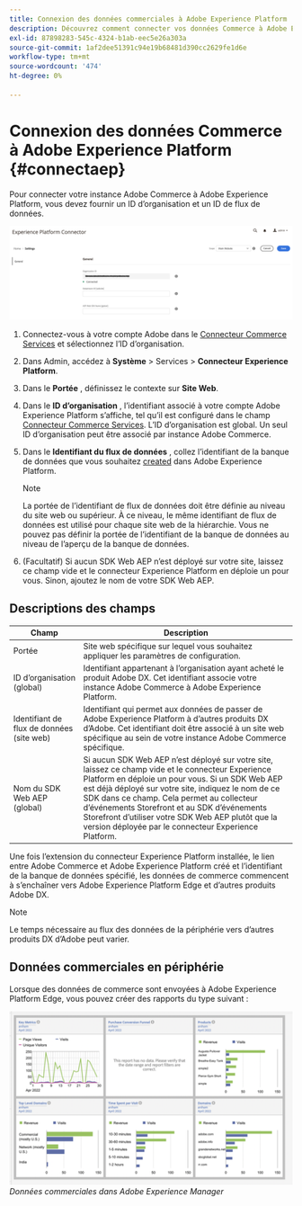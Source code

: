 ```yaml
---
title: Connexion des données commerciales à Adobe Experience Platform
description: Découvrez comment connecter vos données Commerce à Adobe Experience Platform.
exl-id: 87898283-545c-4324-b1ab-eec5e26a303a
source-git-commit: 1af2dee51391c94e19b68481d390cc2629fe1d6e
workflow-type: tm+mt
source-wordcount: '474'
ht-degree: 0%

---
```


# Connexion des données Commerce à Adobe Experience Platform {#connectaep}

Pour connecter votre instance Adobe Commerce à Adobe Experience Platform, vous devez fournir un ID d’organisation et un ID de flux de données.

![Configuration du connecteur Experience Platform](assets/epc-config.png)

1. Connectez-vous à votre compte Adobe dans le [Connecteur Commerce Services](../landing/saas.md#organizationid) et sélectionnez l’ID d’organisation.

1. Dans Admin, accédez à **Système** > Services > **Connecteur Experience Platform**.

1. Dans le **Portée** , définissez le contexte sur **Site Web**.

1. Dans le **ID d’organisation** , l’identifiant associé à votre compte Adobe Experience Platform s’affiche, tel qu’il est configuré dans le champ [Connecteur Commerce Services](../landing/saas.md#organizationid). L’ID d’organisation est global. Un seul ID d’organisation peut être associé par instance Adobe Commerce.

1. Dans le **Identifiant du flux de données** , collez l’identifiant de la banque de données que vous souhaitez [created](https://experienceleague.adobe.com/docs/experience-platform/edge/datastreams/overview.html#create) dans Adobe Experience Platform.

   >[!NOTE]
   >
   >La portée de l’identifiant de flux de données doit être définie au niveau du site web ou supérieur. À ce niveau, le même identifiant de flux de données est utilisé pour chaque site web de la hiérarchie. Vous ne pouvez pas définir la portée de l’identifiant de la banque de données au niveau de l’aperçu de la banque de données.

1. (Facultatif) Si aucun SDK Web AEP n’est déployé sur votre site, laissez ce champ vide et le connecteur Experience Platform en déploie un pour vous. Sinon, ajoutez le nom de votre SDK Web AEP.

## Descriptions des champs

| Champ | Description |
|--- |--- |
| Portée | Site web spécifique sur lequel vous souhaitez appliquer les paramètres de configuration. |
| ID d’organisation (global) | Identifiant appartenant à l’organisation ayant acheté le produit Adobe DX. Cet identifiant associe votre instance Adobe Commerce à Adobe Experience Platform. |
| Identifiant de flux de données (site web) | Identifiant qui permet aux données de passer de Adobe Experience Platform à d’autres produits DX d’Adobe. Cet identifiant doit être associé à un site web spécifique au sein de votre instance Adobe Commerce spécifique. |
| Nom du SDK Web AEP (global) | Si aucun SDK Web AEP n’est déployé sur votre site, laissez ce champ vide et le connecteur Experience Platform en déploie un pour vous. Si un SDK Web AEP est déjà déployé sur votre site, indiquez le nom de ce SDK dans ce champ. Cela permet au collecteur d’événements Storefront et au SDK d’événements Storefront d’utiliser votre SDK Web AEP plutôt que la version déployée par le connecteur Experience Platform. |

Une fois l’extension du connecteur Experience Platform installée, le lien entre Adobe Commerce et Adobe Experience Platform créé et l’identifiant de la banque de données spécifié, les données de commerce commencent à s’enchaîner vers Adobe Experience Platform Edge et d’autres produits Adobe DX.

>[!NOTE]
>
> Le temps nécessaire au flux des données de la périphérie vers d’autres produits DX d’Adobe peut varier.

## Données commerciales en périphérie

Lorsque des données de commerce sont envoyées à Adobe Experience Platform Edge, vous pouvez créer des rapports du type suivant :

![Données commerciales dans Adobe Experience Manager](assets/aem-data-1.png)
_Données commerciales dans Adobe Experience Manager_
